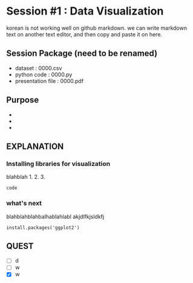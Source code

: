 # Session #1 : Data Visualization

korean is not working well on github markdown.
we can write markdown text on another text editor, and then copy and paste it on here. 

## Session Package (need to be renamed)

- dataset : 0000.csv
- python code : 0000.py
- presentation file : 0000.pdf

## Purpose

- 
- 
- 

## EXPLANATION

### Installing libraries for visualization

blahblah
1. 
2. 
3. 
```
code
```
### what's next

blahblahblahbalhablahlabl
akjdlfkjsldkfj
```{r}
install.packages('ggplot2')
```

## QUEST

- [ ] d 
- [ ] w
- [x] w
